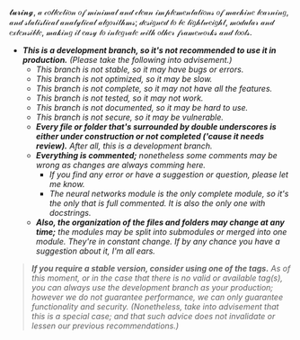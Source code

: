 𝓽𝓾𝓻𝓲𝓷𝓰, 𝒶 𝒸𝑜𝓁𝓁𝑒𝒸𝓉𝒾𝑜𝓃 𝑜𝒻 𝓂𝒾𝓃𝒾𝓂𝒶𝓁 𝒶𝓃𝒹 𝒸𝓁𝑒𝒶𝓃 𝒾𝓂𝓅𝓁𝑒𝓂𝑒𝓃𝓉𝒶𝓉𝒾𝑜𝓃𝓈 𝑜𝒻 𝓂𝒶𝒸𝒽𝒾𝓃𝑒 𝓁𝑒𝒶𝓇𝓃𝒾𝓃𝑔, 𝒶𝓃𝒹 𝓈𝓉𝒶𝓉𝒾𝓈𝓉𝒾𝒸𝒶𝓁 𝒶𝓃𝒶𝓁𝓎𝓉𝒾𝒸𝒶𝓁 𝒶𝓁𝑔𝑜𝓇𝒾𝓉𝒽𝓂𝓈; 𝒹𝑒𝓈𝒾𝑔𝓃𝑒𝒹 𝓉𝑜 𝒷𝑒 𝓁𝒾𝑔𝒽𝓉𝓌𝑒𝒾𝑔𝒽𝓉, 𝓂𝑜𝒹𝓊𝓁𝒶𝓇 𝒶𝓃𝒹 𝑒𝓍𝓉𝑒𝓃𝓈𝒾𝒷𝓁𝑒, 𝓂𝒶𝓀𝒾𝓃𝑔 𝒾𝓉 𝑒𝒶𝓈𝓎 𝓉𝑜 𝒾𝓃𝓉𝑒𝑔𝓇𝒶𝓉𝑒 𝓌𝒾𝓉𝒽 𝑜𝓉𝒽𝑒𝓇 𝒻𝓇𝒶𝓂𝑒𝓌𝑜𝓇𝓀𝓈 𝒶𝓃𝒹 𝓉𝑜𝑜𝓁𝓈.
- ****This is a development branch, so it's not recommended to use it in production.*** (Please take the following into advisement.)*
    - *This branch is not stable, so it may have bugs or errors.*
    - *This branch is not optimized, so it may be slow.*
    - *This branch is not complete, so it may not have all the features.*
    - *This branch is not tested, so it may not work.*
    - *This branch is not documented, so it may be hard to use.*
    - *This branch is not secure, so it may be vulnerable.*
    - ****Every file or folder that's surrounded by double underscores is either under construction or not completed ('cause it needs review).*** After all, this is a development branch.*
    - ****Everything is commented;*** nonetheless some comments may be wrong as changes are always comming here.*
        - *If you find any error or have a suggestion or question, please let me know.*
        - *The neural networks module is the only complete module, so it's the only that is full commented. It is also the only one with docstrings.*
    - ****Also, the organization of the files and folders may change at any time;*** the modules may be split into submodules or merged into one module. They're in constant change. If by any chance you have a suggestion about it, I'm all ears.*

> ***If you require a stable version, consider using one of the tags.*** *As of this moment, or in the case that there is no valid or available tag(s), you can always use the development branch as your production; however we do not guarantee performance, we can only guarantee functionality and security. (Nonetheless, take into advisement that this is a special case; and that such advice does not invalidate or lessen our previous recommendations.)*